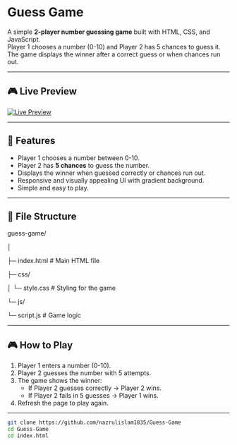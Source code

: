 # Guess Game

A simple **2-player number guessing game** built with HTML, CSS, and JavaScript.  
Player 1 chooses a number (0-10) and Player 2 has 5 chances to guess it. The game displays the winner after a correct guess or when chances run out.  

---

## 🎮 Live Preview

[![Live Preview](https://img.shields.io/badge/Live-Preview-blue?style=for-the-badge&logo=github)](https://nazrulislam1835.github.io/Guess-Game/)

---

## 📝 Features

- Player 1 chooses a number between 0-10.
- Player 2 has **5 chances** to guess the number.
- Displays the winner when guessed correctly or chances run out.
- Responsive and visually appealing UI with gradient background.
- Simple and easy to play.

---

## 📂 File Structure

guess-game/

│

├─ index.html # Main HTML file

├─ css/

│ └─ style.css # Styling for the game

└─ js/

└─ script.js # Game logic


---

## 🎮 How to Play

1. Player 1 enters a number (0-10).  
2. Player 2 guesses the number with 5 attempts.  
3. The game shows the winner:  
   - If Player 2 guesses correctly → Player 2 wins.  
   - If Player 2 fails in 5 guesses → Player 1 wins.  
4. Refresh the page to play again.

---

```bash
git clone https://github.com/nazrulislam1835/Guess-Game
cd Guess-Game
cd index.html
```
